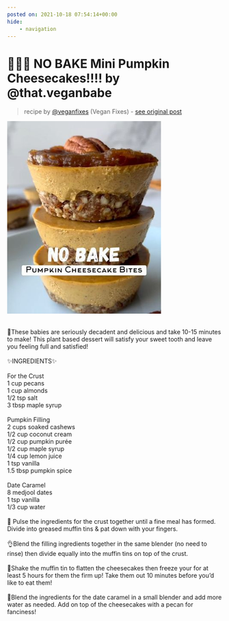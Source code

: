```yaml
---
posted on: 2021-10-18 07:54:14+00:00
hide:
    - navigation
---
```


# 🎃🌱🍰 NO BAKE Mini Pumpkin Cheesecakes!!!! by @that.veganbabe 

> recipe by [@veganfixes](https://www.instagram.com/veganfixes/) 
(Vegan Fixes) - [see original post](https://instagram.com/p/CVKYy2mJPC-)

![](../img/veganfixes_18-10-2021_0710.png)

\
🤤These babies are seriously decadent and delicious and take 10-15 minutes to make! This plant based dessert will satisfy your sweet tooth and leave you feeling full and satisfied! \
\
✨INGREDIENTS✨\
\
For the Crust\
1 cup pecans\
1 cup almonds\
1/2 tsp salt\
3 tbsp maple syrup\
\
Pumpkin Filling\
2 cups soaked cashews\
1/2 cup coconut cream\
1/2 cup pumpkin purée\
1/2 cup maple syrup\
1/4 cup lemon juice\
1 tsp vanilla\
1.5 tbsp pumpkin spice\
\
Date Caramel\
8 medjool dates\
1 tsp vanilla\
1/3 cup water \
\
🥰 Pulse the ingredients for the crust together until a fine meal has formed. Divide into greased muffin tins & pat down with your fingers.\
\
👌Blend the filling ingredients together in the same blender (no need to rinse) then divide equally into the muffin tins on top of the crust.\
\
💜Shake the muffin tin to flatten the cheesecakes then freeze your for at least 5 hours for them the firm up! Take them out 10 minutes before you’d like to eat them!\
\
🌱Blend the ingredients for the date caramel in a small blender and add more water as needed. Add on top of the cheesecakes with a pecan for fanciness! 